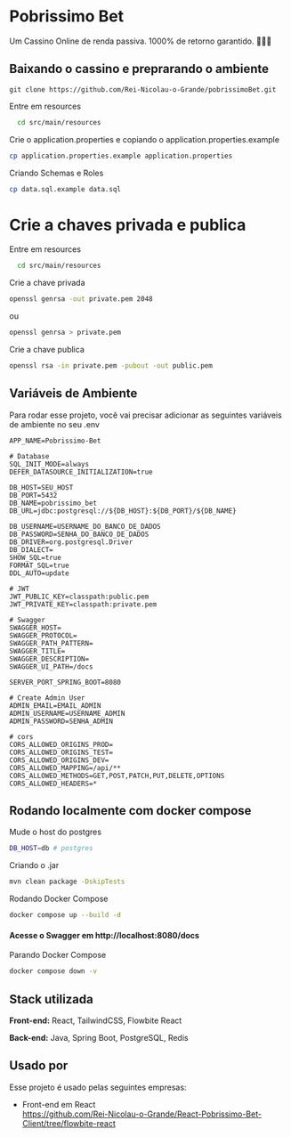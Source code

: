 
# Pobrissimo Bet
Um Cassino Online de renda passiva. 1000% de retorno garantido. 💸💸💸

## Baixando o cassino e preprarando o ambiente
```
git clone https://github.com/Rei-Nicolau-o-Grande/pobrissimoBet.git
```

Entre em resources

```bash
  cd src/main/resources 
```

Crie o application.properties e copiando o application.properties.example
```bash
cp application.properties.example application.properties
```

Criando Schemas e Roles
```bash
cp data.sql.example data.sql
```


# Crie a chaves privada e publica

Entre em resources

```bash
  cd src/main/resources 
```

Crie a chave privada
```bash
openssl genrsa -out private.pem 2048
```
ou
```bash
openssl genrsa > private.pem
```
Crie a chave publica
```bash
openssl rsa -in private.pem -pubout -out public.pem
```




## Variáveis de Ambiente

Para rodar esse projeto, você vai precisar adicionar as seguintes variáveis de ambiente no seu .env

```
APP_NAME=Pobrissimo-Bet

# Database
SQL_INIT_MODE=always
DEFER_DATASOURCE_INITIALIZATION=true

DB_HOST=SEU_HOST
DB_PORT=5432
DB_NAME=pobrissimo_bet
DB_URL=jdbc:postgresql://${DB_HOST}:${DB_PORT}/${DB_NAME}

DB_USERNAME=USERNAME_DO_BANCO_DE_DADOS
DB_PASSWORD=SENHA_DO_BANCO_DE_DADOS
DB_DRIVER=org.postgresql.Driver
DB_DIALECT=
SHOW_SQL=true
FORMAT_SQL=true
DDL_AUTO=update

# JWT
JWT_PUBLIC_KEY=classpath:public.pem
JWT_PRIVATE_KEY=classpath:private.pem

# Swagger
SWAGGER_HOST=
SWAGGER_PROTOCOL=
SWAGGER_PATH_PATTERN=
SWAGGER_TITLE=
SWAGGER_DESCRIPTION=
SWAGGER_UI_PATH=/docs

SERVER_PORT_SPRING_BOOT=8080

# Create Admin User
ADMIN_EMAIL=EMAIL_ADMIN
ADMIN_USERNAME=USERNAME_ADMIN
ADMIN_PASSWORD=SENHA_ADMIN

# cors
CORS_ALLOWED_ORIGINS_PROD=
CORS_ALLOWED_ORIGINS_TEST=
CORS_ALLOWED_ORIGINS_DEV=
CORS_ALLOWED_MAPPING=/api/**
CORS_ALLOWED_METHODS=GET,POST,PATCH,PUT,DELETE,OPTIONS
CORS_ALLOWED_HEADERS=*
```


## Rodando localmente com docker compose

Mude o host do postgres
```bash
DB_HOST=db # postgres
```
Criando o .jar
```bash
mvn clean package -DskipTests
```

Rodando Docker Compose
```bash
docker compose up --build -d 
```
#### Acesse o Swagger em http://localhost:8080/docs

Parando Docker Compose
```bash
docker compose down -v
```
## Stack utilizada

**Front-end:** React, TailwindCSS, Flowbite React

**Back-end:** Java, Spring Boot, PostgreSQL, Redis


## Usado por

Esse projeto é usado pelas seguintes empresas:

- Front-end em React  
https://github.com/Rei-Nicolau-o-Grande/React-Pobrissimo-Bet-Client/tree/flowbite-react


